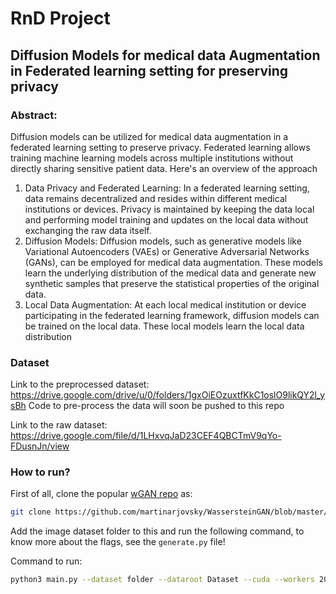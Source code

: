 # RnD Project

## Diffusion Models for medical data Augmentation in Federated learning setting for preserving privacy
### Abstract:
Diffusion models can be utilized for medical data augmentation in a federated learning
setting to preserve privacy. Federated learning allows training machine learning models across
multiple institutions without directly sharing sensitive patient data. Here's an overview of the
approach
1. Data Privacy and Federated Learning: In a federated learning setting, data remains
decentralized and resides within different medical institutions or devices. Privacy is maintained
by keeping the data local and performing model training and updates on the local data without
exchanging the raw data itself.
2. Diffusion Models: Diffusion models, such as generative models like Variational Autoencoders
(VAEs) or Generative Adversarial Networks (GANs), can be employed for medical data
augmentation. These models learn the underlying distribution of the medical data and generate
new synthetic samples that preserve the statistical properties of the original data.
3. Local Data Augmentation: At each local medical institution or device participating in the
federated learning framework, diffusion models can be trained on the local data. These local
models learn the local data distribution

### Dataset
Link to the preprocessed dataset: https://drive.google.com/drive/u/0/folders/1gxOiEOzuxtfKkC1oslO9likQY2l_ysBh
Code to pre-process the data will soon be pushed to this repo

Link to the raw dataset: https://drive.google.com/file/d/1LHxvqJaD23CEF4QBCTmV9qYo-FDusnJn/view


### How to run?

First of all, clone the popular <a href="https://github.com/martinarjovsky/WassersteinGAN/blob/master/main.py">wGAN repo</a> as:
```bash
git clone https://github.com/martinarjovsky/WassersteinGAN/blob/master/main.py
```
Add the image dataset folder to this and run the following command, to know more about the flags, see the ```generate.py``` file!

Command to run:
```bash
python3 main.py --dataset folder --dataroot Dataset --cuda --workers 20 --niter 10000
```
